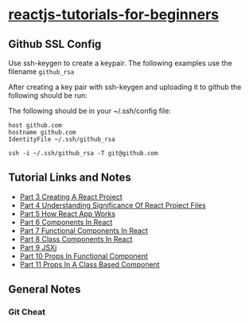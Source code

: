 # [reactjs-tutorials-for-beginners](https://github.com/evanschristophera/reactjs-tutorials-for-beginners)
## Github SSL Config
Use ssh-keygen to create a keypair.  The following examples use the filename ```github_rsa```

After creating a key pair with ssh-keygen and uploading it to github the following should be run:

The following should be in your ~/.ssh/config file:
```
host github.com
hostname github.com
IdentityFile ~/.ssh/github_rsa
```

```
ssh -i ~/.ssh/github_rsa -T git@github.com
```


## Tutorial Links and Notes

- [Part 3 Creating A React Project](https://youtu.be/3NjfGNuWOg8?list=PLSsAz5wf2lkK_ekd0J__44KG6QoXetZza)
- [Part 4 Understanding Significance Of React Project Files](https://youtu.be/MZfOqCx0s7s?list=PLSsAz5wf2lkK_ekd0J__44KG6QoXetZza)
- [Part 5 How React App Works](https://youtu.be/DYNBBqlwL_o?list=PLSsAz5wf2lkK_ekd0J__44KG6QoXetZza)
- [Part 6 Components In React](https://youtu.be/r57Jck10_-0?list=PLSsAz5wf2lkK_ekd0J__44KG6QoXetZza)
- [Part 7 Functional Components In React](https://youtu.be/tQa1ml4kwlg?list=PLSsAz5wf2lkK_ekd0J__44KG6QoXetZza)
- [Part 8 Class Components In React](https://youtu.be/owulDWGqJoM?list=PLSsAz5wf2lkK_ekd0J__44KG6QoXetZza)
- [Part 9 JSX](https://youtu.be/-6IJkmxfUug?list=PLSsAz5wf2lkK_ekd0J__44KG6QoXetZza)j
- [Part 10 Props In Functional Component](https://youtu.be/UPIBbxDDRHI?list=PLSsAz5wf2lkK_ekd0J__44KG6QoXetZza)
- [Part 11 Props In A Class Based Component](https://youtu.be/o3biU6YIhjI?list=PLSsAz5wf2lkK_ekd0J__44KG6QoXetZza)
## General Notes
### Git Cheat
